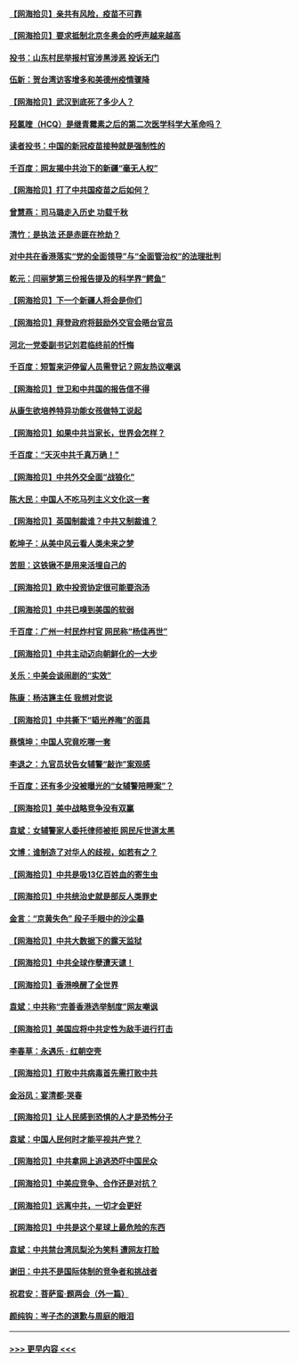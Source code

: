 #### [【网海拾贝】亲共有风险，疫苗不可靠](../pages/nsc993/n12872224.md?t=04121201) 
#### [【网海拾贝】要求抵制北京冬奥会的呼声越来越高](../pages/nsc993/n12868962.md?t=04121201) 
#### [投书：山东村民举报村官涉黑涉恶 投诉无门](../pages/nsc993/n12869726.md?t=04121201) 
#### [伍新：贺台湾访客增多和美德州疫情骤降](../pages/nsc993/n12865651.md?t=04121201) 
#### [【网海拾贝】武汉到底死了多少人？](../pages/nsc993/n12863707.md?t=04121201) 
#### [羟氯喹（HCQ）是继青霉素之后的第二次医学科学大革命吗？](../pages/nsc993/n12638564.md?t=04121201) 
#### [读者投书：中国的新冠疫苗接种就是强制性的](../pages/nsc993/n12859932.md?t=04121201) 
#### [千百度：网友揭中共治下的新疆“毫无人权”](../pages/nsc993/n12858385.md?t=04121201) 
#### [【网海拾贝】打了中共国疫苗之后如何？](../pages/nsc993/n12857866.md?t=04121201) 
#### [曾慧燕：司马璐走入历史 功载千秋](../pages/nsc993/n12856996.md?t=04121201) 
#### [清竹：是执法 还是赤匪在抢劫？](../pages/nsc993/n12856952.md?t=04121201) 
#### [对中共在香港落实“党的全面领导”与“全面管治权”的法理批判](../pages/nsc993/n12856929.md?t=04121201) 
#### [乾元：闫丽梦第三份报告提及的科学界“鳄鱼”](../pages/nsc993/n12855985.md?t=04121201) 
#### [【网海拾贝】下一个新疆人将会是你们](../pages/nsc993/n12855864.md?t=04121201) 
#### [【网海拾贝】拜登政府将鼓励外交官会晤台官员](../pages/nsc993/n12853615.md?t=04121201) 
#### [河北一党委副书记刘君临终前的忏悔](../pages/nsc993/n12849420.md?t=04121201) 
#### [千百度：短暂来沪停留人员需登记？网友热议嘲讽](../pages/nsc993/n12853497.md?t=04121201) 
#### [【网海拾贝】世卫和中共国的报告信不得](../pages/nsc993/n12850902.md?t=04121201) 
#### [从康生欲培养特异功能女孩做特工说起](../pages/nsc993/n12849289.md?t=04121201) 
#### [【网海拾贝】如果中共当家长，世界会怎样？](../pages/nsc993/n12848436.md?t=04121201) 
#### [千百度：“天灭中共千真万确！”](../pages/nsc993/n12845659.md?t=04121201) 
#### [【网海拾贝】中共外交全面“战狼化”](../pages/nsc993/n12845607.md?t=04121201) 
#### [陈大民：中国人不吃马列主义文化这一套](../pages/nsc993/n12842496.md?t=04121201) 
#### [【网海拾贝】英国制裁谁？中共又制裁谁？](../pages/nsc993/n12840909.md?t=04121201) 
#### [乾坤子：从美中风云看人类未来之梦](../pages/nsc993/n12840590.md?t=04121201) 
#### [苦胆：这铁锹不是用来活埋自己的](../pages/nsc993/n12839512.md?t=04121201) 
#### [【网海拾贝】欧中投资协定很可能要泡汤](../pages/nsc993/n12835122.md?t=04121201) 
#### [【网海拾贝】中共已嗅到美国的软弱](../pages/nsc993/n12832411.md?t=04121201) 
#### [千百度：广州一村民炸村官 网民称“杨佳再世”](../pages/nsc993/n12832380.md?t=04121201) 
#### [【网海拾贝】中共主动迈向朝鲜化的一大步](../pages/nsc993/n12829887.md?t=04121201) 
#### [关乐：中美会谈闹剧的“实效”](../pages/nsc993/n12826698.md?t=04121201) 
#### [陈康：杨洁篪主任  我想对您说](../pages/nsc993/n12826609.md?t=04121201) 
#### [【网海拾贝】中共撕下“韬光养晦”的面具](../pages/nsc993/n12826459.md?t=04121201) 
#### [蔡慎坤：中国人究竟吃哪一套](../pages/nsc993/n12826010.md?t=04121201) 
#### [李退之：九官员状告女辅警“敲诈”案观感](../pages/nsc993/n12823984.md?t=04121201) 
#### [千百度：还有多少没被曝光的“女辅警陪睡案”？](../pages/nsc993/n12822136.md?t=04121201) 
#### [【网海拾贝】美中战略竞争没有双赢](../pages/nsc993/n12822105.md?t=04121201) 
#### [袁斌：女辅警家人委托律师被拒 网民斥世道太黑](../pages/nsc993/n12822004.md?t=04121201) 
#### [文博：谁制造了对华人的歧视，如若有之？](../pages/nsc993/n12821635.md?t=04121201) 
#### [【网海拾贝】中共是吸13亿百姓血的寄生虫](../pages/nsc993/n12819191.md?t=04121201) 
#### [【网海拾贝】中共统治史就是部反人类罪史](../pages/nsc993/n12816738.md?t=04121201) 
#### [金言：“京黄失色” 段子手眼中的沙尘暴](../pages/nsc993/n12815700.md?t=04121201) 
#### [【网海拾贝】中共大数据下的露天监狱](../pages/nsc993/n12811075.md?t=04121201) 
#### [【网海拾贝】中共全球作孽遭天谴！](../pages/nsc993/n12810258.md?t=04121201) 
#### [【网海拾贝】香港唤醒了全世界](../pages/nsc993/n12809100.md?t=04121201) 
#### [袁斌：中共称“完善香港选举制度”网友嘲讽](../pages/nsc993/n12808994.md?t=04121201) 
#### [【网海拾贝】美国应将中共定性为敌手进行打击](../pages/nsc993/n12806870.md?t=04121201) 
#### [李春草：永遇乐 · 红朝空壳](../pages/nsc993/n12805365.md?t=04121201) 
#### [【网海拾贝】打败中共病毒首先需打败中共](../pages/nsc993/n12803930.md?t=04121201) 
#### [金浴凤：宴清都‧哭春](../pages/nsc993/n12801601.md?t=04121201) 
#### [【网海拾贝】让人民感到恐惧的人才是恐怖分子](../pages/nsc993/n12799347.md?t=04121201) 
#### [袁斌：中国人民何时才能平视共产党？](../pages/nsc993/n12799306.md?t=04121201) 
#### [【网海拾贝】中共拿网上追逃恐吓中国民众](../pages/nsc993/n12796905.md?t=04121201) 
#### [【网海拾贝】中美应竞争、合作还是对抗？](../pages/nsc993/n12794675.md?t=04121201) 
#### [【网海拾贝】远离中共，一切才会更好](../pages/nsc993/n12793572.md?t=04121201) 
#### [【网海拾贝】中共是这个星球上最危险的东西](../pages/nsc993/n12791400.md?t=04121201) 
#### [袁斌：中共禁台湾凤梨沦为笑料 遭网友打脸](../pages/nsc993/n12791335.md?t=04121201) 
#### [谢田：中共不是国际体制的竞争者和挑战者](../pages/nsc993/n12791212.md?t=04121201) 
#### [祝君安：菩萨蛮·题两会（外一篇）](../pages/nsc993/n12786801.md?t=04121201) 
#### [颜纯钩：岑子杰的道歉与周庭的眼泪](../pages/nsc993/n12786775.md?t=04121201) 

----
#### [ >>> 更早内容 <<< ](../indexes/nsc993-earlier.md)
